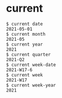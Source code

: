 # current

    $ current date
    2021-05-01
    $ current month
    2021-05
    $ current year
    2021
    $ current quarter
    2021-Q2
    $ current week-date
    2021-W17-6
    $ current week
    2021-W17
    $ current week-year
    2021

